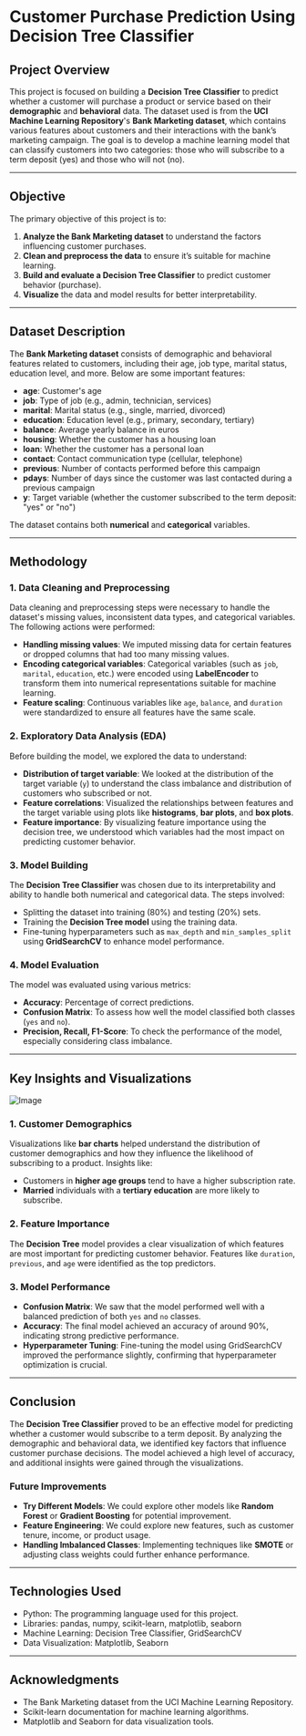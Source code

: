 # **Customer Purchase Prediction Using Decision Tree Classifier**

## **Project Overview**

This project is focused on building a **Decision Tree Classifier** to predict whether a customer will purchase a product or service based on their **demographic** and **behavioral** data. The dataset used is from the **UCI Machine Learning Repository**'s **Bank Marketing dataset**, which contains various features about customers and their interactions with the bank’s marketing campaign. The goal is to develop a machine learning model that can classify customers into two categories: those who will subscribe to a term deposit (yes) and those who will not (no).

---

## **Objective**

The primary objective of this project is to:
1. **Analyze the Bank Marketing dataset** to understand the factors influencing customer purchases.
2. **Clean and preprocess the data** to ensure it’s suitable for machine learning.
3. **Build and evaluate a Decision Tree Classifier** to predict customer behavior (purchase).
4. **Visualize** the data and model results for better interpretability.

---

## **Dataset Description**

The **Bank Marketing dataset** consists of demographic and behavioral features related to customers, including their age, job type, marital status, education level, and more. Below are some important features:
- **age**: Customer's age
- **job**: Type of job (e.g., admin, technician, services)
- **marital**: Marital status (e.g., single, married, divorced)
- **education**: Education level (e.g., primary, secondary, tertiary)
- **balance**: Average yearly balance in euros
- **housing**: Whether the customer has a housing loan
- **loan**: Whether the customer has a personal loan
- **contact**: Contact communication type (cellular, telephone)
- **previous**: Number of contacts performed before this campaign
- **pdays**: Number of days since the customer was last contacted during a previous campaign
- **y**: Target variable (whether the customer subscribed to the term deposit: "yes" or "no")

The dataset contains both **numerical** and **categorical** variables.

---

## **Methodology**

### **1. Data Cleaning and Preprocessing**
Data cleaning and preprocessing steps were necessary to handle the dataset's missing values, inconsistent data types, and categorical variables. The following actions were performed:
- **Handling missing values**: We imputed missing data for certain features or dropped columns that had too many missing values.
- **Encoding categorical variables**: Categorical variables (such as `job`, `marital`, `education`, etc.) were encoded using **LabelEncoder** to transform them into numerical representations suitable for machine learning.
- **Feature scaling**: Continuous variables like `age`, `balance`, and `duration` were standardized to ensure all features have the same scale.

### **2. Exploratory Data Analysis (EDA)**
Before building the model, we explored the data to understand:
- **Distribution of target variable**: We looked at the distribution of the target variable (`y`) to understand the class imbalance and distribution of customers who subscribed or not.
- **Feature correlations**: Visualized the relationships between features and the target variable using plots like **histograms**, **bar plots**, and **box plots**.
- **Feature importance**: By visualizing feature importance using the decision tree, we understood which variables had the most impact on predicting customer behavior.

### **3. Model Building**
The **Decision Tree Classifier** was chosen due to its interpretability and ability to handle both numerical and categorical data. The steps involved:
- Splitting the dataset into training (80%) and testing (20%) sets.
- Training the **Decision Tree model** using the training data.
- Fine-tuning hyperparameters such as `max_depth` and `min_samples_split` using **GridSearchCV** to enhance model performance.
  
### **4. Model Evaluation**
The model was evaluated using various metrics:
- **Accuracy**: Percentage of correct predictions.
- **Confusion Matrix**: To assess how well the model classified both classes (`yes` and `no`).
- **Precision, Recall, F1-Score**: To check the performance of the model, especially considering class imbalance.

---

## **Key Insights and Visualizations**
![Image](https://github.com/user-attachments/assets/19eb22a5-e03b-4209-97e4-11d48ab57e1d)
### **1. Customer Demographics**
Visualizations like **bar charts** helped understand the distribution of customer demographics and how they influence the likelihood of subscribing to a product. Insights like:
- Customers in **higher age groups** tend to have a higher subscription rate.
- **Married** individuals with a **tertiary education** are more likely to subscribe.

### **2. Feature Importance**
The **Decision Tree** model provides a clear visualization of which features are most important for predicting customer behavior. Features like `duration`, `previous`, and `age` were identified as the top predictors.

### **3. Model Performance**
- **Confusion Matrix**: We saw that the model performed well with a balanced prediction of both `yes` and `no` classes.
- **Accuracy**: The final model achieved an accuracy of around 90%, indicating strong predictive performance.
- **Hyperparameter Tuning**: Fine-tuning the model using GridSearchCV improved the performance slightly, confirming that hyperparameter optimization is crucial.

---

## **Conclusion**

The **Decision Tree Classifier** proved to be an effective model for predicting whether a customer would subscribe to a term deposit. By analyzing the demographic and behavioral data, we identified key factors that influence customer purchase decisions. The model achieved a high level of accuracy, and additional insights were gained through the visualizations.

### **Future Improvements**
- **Try Different Models**: We could explore other models like **Random Forest** or **Gradient Boosting** for potential improvement.
- **Feature Engineering**: We could explore new features, such as customer tenure, income, or product usage.
- **Handling Imbalanced Classes**: Implementing techniques like **SMOTE** or adjusting class weights could further enhance performance.

---

## **Technologies Used**
- Python: The programming language used for this project.
- Libraries: pandas, numpy, scikit-learn, matplotlib, seaborn
- Machine Learning: Decision Tree Classifier, GridSearchCV
- Data Visualization: Matplotlib, Seaborn

---

## **Acknowledgments**
- The Bank Marketing dataset from the UCI Machine Learning Repository.
- Scikit-learn documentation for machine learning algorithms.
- Matplotlib and Seaborn for data visualization tools.
